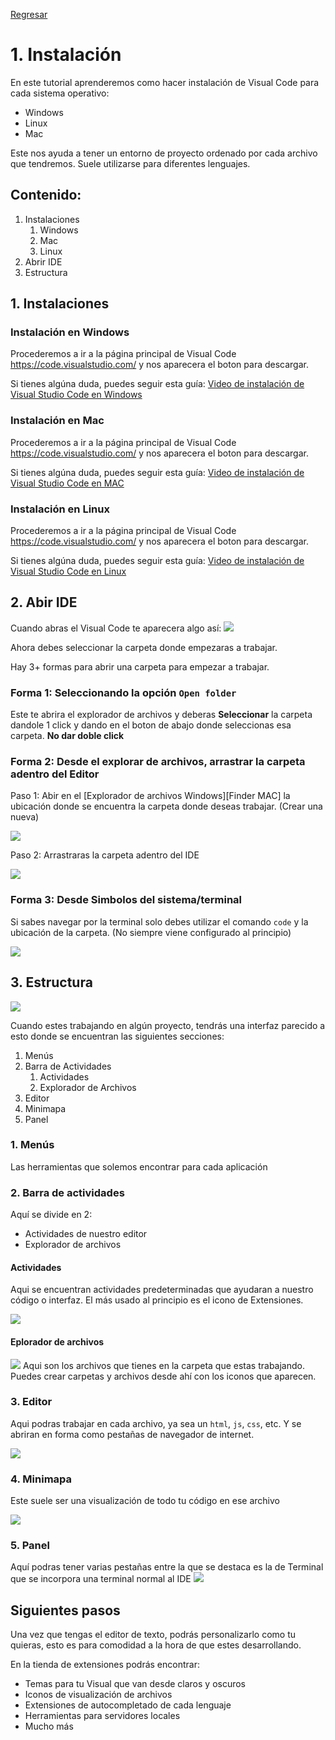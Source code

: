 <a href='README.md'>Regresar</a>

# 1. Instalación

En este tutorial aprenderemos como hacer instalación de Visual Code para cada sistema operativo:

* Windows
* Linux
* Mac

Este nos ayuda a tener un entorno de proyecto ordenado por cada archivo que tendremos. Suele utilizarse para diferentes lenguajes.

## Contenido:

1. Instalaciones
   1. Windows
   2. Mac
   3. Linux
2. Abrir IDE
3. Estructura

## 1. Instalaciones

### Instalación en Windows

Procederemos a ir a la página principal de Visual Code https://code.visualstudio.com/ y nos aparecera el boton para descargar. 

Si tienes algúna duda, puedes seguir esta guía:
[Video de instalación de Visual Studio Code en Windows](https://www.youtube.com/watch?v=Hs49jA6FizM)

### Instalación en Mac
Procederemos a ir a la página principal de Visual Code https://code.visualstudio.com/ y nos aparecera el boton para descargar. 

Si tienes algúna duda, puedes seguir esta guía:
[Video de instalación de Visual Studio Code en MAC](https://www.youtube.com/watch?v=eG27tmTfFFc)

### Instalación en Linux
Procederemos a ir a la página principal de Visual Code https://code.visualstudio.com/ y nos aparecera el boton para descargar. 

Si tienes algúna duda, puedes seguir esta guía:
[Video de instalación de Visual Studio Code en Linux](https://www.youtube.com/watch?v=ROXcgWe3Fsc)


## 2. Abir IDE

Cuando abras el Visual Code te aparecera algo así:
<img src='https://upload.wikimedia.org/wikipedia/commons/thumb/e/e9/VS_Code_%28Insiders%29.png/800px-VS_Code_%28Insiders%29.png'>




Ahora debes seleccionar la carpeta donde empezaras a trabajar.

Hay 3+ formas para abrir una carpeta para empezar a trabajar.

### Forma 1: Seleccionando la opción `Open folder`
Este te abrira el explorador de archivos y deberas **Seleccionar** la carpeta dandole 1 click y dando en el boton de abajo donde seleccionas esa carpeta. **No dar doble click**

### Forma 2: Desde el explorar de archivos, arrastrar la carpeta adentro del Editor


Paso 1: Abir en el [Explorador de archivos Windows][Finder MAC] la ubicación donde se encuentra la carpeta donde deseas trabajar. (Crear una nueva)

<img src='https://i.blogs.es/56b917/explorador-tactil/1366_2000.jpg'>

Paso 2: Arrastraras la carpeta adentro del IDE

<img src='https://vfpajs.files.wordpress.com/2020/08/js29.png?w=985'>

### Forma 3: Desde Simbolos del sistema/terminal
Si sabes navegar por la terminal solo debes utilizar el comando `code` y la ubicación de la carpeta. (No siempre viene configurado al principio)

<img src='https://code.visualstudio.com/assets/docs/editor/command-line/launch-vscode.png'>

## 3. Estructura 

<img src='https://www.mclibre.org/consultar/informatica/img/vscode/vsc-interfaz-11.png'>

Cuando estes trabajando en algún proyecto, tendrás una interfaz parecido a esto donde se encuentran las siguientes secciones:

1. Menús
2. Barra de Actividades
   1. Actividades
   2. Explorador de Archivos
3. Editor
4. Minimapa
5. Panel

### 1. Menús 
Las herramientas que solemos encontrar para cada aplicación

### 2. Barra de actividades
Aquí se divide en 2:
* Actividades de nuestro editor
* Explorador de archivos

#### Actividades

Aqui se encuentran actividades predeterminadas que ayudaran a nuestro código o interfaz. El más usado al principio es el icono de Extensiones. 

<img src='https://www.mclibre.org/consultar/informatica/img/vscode/vsc-perso-idioma-1.png'>

#### Eplorador de archivos
<img src='https://www.mclibre.org/consultar/informatica/img/vscode/vsc-uso-actividades-explorador-apartados-1.png'>
Aqui son los archivos que tienes en la carpeta que estas trabajando. Puedes crear carpetas y archivos desde ahí con los iconos que aparecen.

### 3. Editor
Aqui podras trabajar en cada archivo, ya sea un `html`, `js`, `css`, etc. Y se abriran en forma como pestañas de navegador de internet.

<img src='http://devclass.com/wp-content/uploads/2022/05/brackets.jpg'>

### 4. Minimapa
Este suele ser una visualización de todo tu código en ese archivo

<img src='https://aieffortless.files.wordpress.com/2020/07/screen-shot-2020-07-06-at-11.40.34-pm.png'>

### 5. Panel
Aquí podras tener varias pestañas entre la que se destaca es la de Terminal que se incorpora una terminal normal al IDE
<img src='http://theblogreaders.com/wp-content/uploads/2020/06/VisualStudioCode-SwitchCommandPrompt.png'>

## Siguientes pasos

Una vez que tengas el editor de texto, podrás personalizarlo como tu quieras, esto es para comodidad a la hora de que estes desarrollando.

En la tienda de extensiones podrás encontrar:

* Temas para tu Visual que van desde claros y oscuros
* Iconos de visualización de archivos
* Extensiones de autocompletado de cada lenguaje
* Herramientas para servidores locales
* Mucho más




